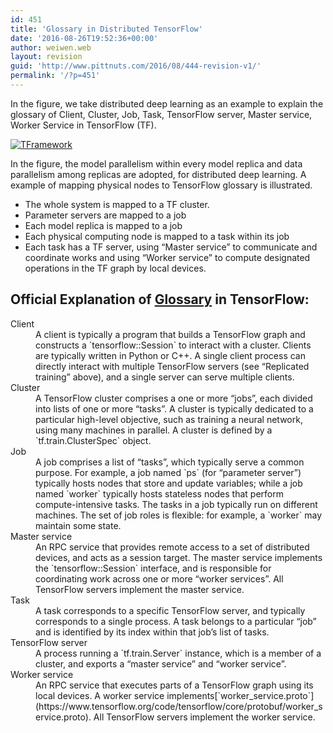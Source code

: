 ```yaml
---
id: 451
title: 'Glossary in Distributed TensorFlow'
date: '2016-08-26T19:52:36+00:00'
author: weiwen.web
layout: revision
guid: 'http://www.pittnuts.com/2016/08/444-revision-v1/'
permalink: '/?p=451'
---
```


In the figure, we take distributed deep learning as an example to explain the glossary of Client, Cluster, Job, Task, TensorFlow server, Master service, Worker Service in TensorFlow (TF).

[![TFramework](http://www.pittnuts.com/wp-content/uploads/2016/08/TFramework.png)](http://www.pittnuts.com/wp-content/uploads/2016/08/TFramework.png)

In the figure, the model parallelism within every model replica and data parallelism among replicas are adopted, for distributed deep learning. A example of mapping physical nodes to TensorFlow glossary is illustrated.

- The whole system is mapped to a TF cluster.
- Parameter servers are mapped to a job
- Each model replica is mapped to a job
- Each physical computing node is mapped to a task within its job
- Each task has a TF server, using “Master service” to communicate and coordinate works and using “Worker service” to compute designated operations in the TF graph by local devices.

## Official Explanation of [Glossary](https://www.tensorflow.org/versions/r0.10/how_tos/distributed/index.html) in TensorFlow:

<dl><dt>Client</dt><dd>A client is typically a program that builds a TensorFlow graph and constructs a `tensorflow::Session` to interact with a cluster. Clients are typically written in Python or C++. A single client process can directly interact with multiple TensorFlow servers (see “Replicated training” above), and a single server can serve multiple clients.</dd><dt>Cluster</dt><dd>A TensorFlow cluster comprises a one or more “jobs”, each divided into lists of one or more “tasks”. A cluster is typically dedicated to a particular high-level objective, such as training a neural network, using many machines in parallel. A cluster is defined by a `tf.train.ClusterSpec` object.</dd><dt>Job</dt><dd>A job comprises a list of “tasks”, which typically serve a common purpose. For example, a job named `ps` (for “parameter server”) typically hosts nodes that store and update variables; while a job named `worker` typically hosts stateless nodes that perform compute-intensive tasks. The tasks in a job typically run on different machines. The set of job roles is flexible: for example, a `worker` may maintain some state.</dd><dt>Master service</dt><dd>An RPC service that provides remote access to a set of distributed devices, and acts as a session target. The master service implements the `tensorflow::Session` interface, and is responsible for coordinating work across one or more “worker services”. All TensorFlow servers implement the master service.</dd><dt>Task</dt><dd>A task corresponds to a specific TensorFlow server, and typically corresponds to a single process. A task belongs to a particular “job” and is identified by its index within that job’s list of tasks.</dd><dt>TensorFlow server</dt><dd>A process running a `tf.train.Server` instance, which is a member of a cluster, and exports a “master service” and “worker service”.</dd><dt>Worker service</dt><dd>An RPC service that executes parts of a TensorFlow graph using its local devices. A worker service implements[`worker_service.proto`](https://www.tensorflow.org/code/tensorflow/core/protobuf/worker_service.proto). All TensorFlow servers implement the worker service.</dd></dl>